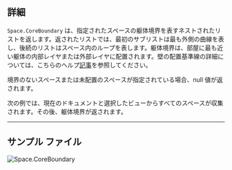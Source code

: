 ## 詳細
`Space.CoreBoundary` は、指定されたスペースの躯体境界を表すネストされたリストを返します。返されたリストでは、最初のサブリストは最も外側の曲線を表し、後続のリストはスペース内のループを表します。躯体境界は、部屋に最も近い躯体の内部レイヤまたは外部レイヤに配置されます。壁の配置基準線の詳細については、こちらのヘルプ[記事](https://help.autodesk.com/view/RVT/2024/JPN/?guid=GUID-0BB62832-36DD-4E06-A9D4-EE98CE0FCF89)を参照してください。

境界のないスペースまたは未配置のスペースが指定されている場合、null 値が返されます。

次の例では、現在のドキュメントと選択したビューからすべてのスペースが収集されます。その後、躯体境界が返されます。

___
## サンプル ファイル

![Space.CoreBoundary](./Revit.Elements.Space.CoreBoundary_img.jpg)
